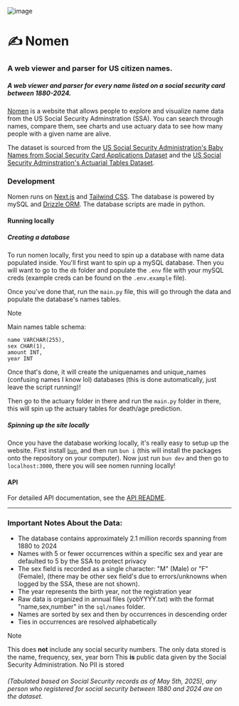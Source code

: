 ![image](https://github.com/user-attachments/assets/c873576d-5d4f-4b81-b525-3c97b93a783c)

# ✍️ Nomen

### A web viewer and parser for US citizen names.

##### A web viewer and parser for every name listed on a social security card between 1880-2024.

[Nomen](https://nomen.sh) is a website that allows people to explore and visualize name data from the US Social Security Adminstration (SSA). You can search through names, compare them, see charts and use actuary data to see how many people with a given name are alive.

The dataset is sourced from the [US Social Security Administration's Baby Names from Social Security Card Applications Dataset](https://catalog.data.gov/dataset/baby-names-from-social-security-card-applications-national-data) and the [US Social Security Adminstration's Actuarial Tables Dataset](https://www.ssa.gov/oact/STATS/table4c6.html).

### Development

Nomen runs on [Next.js](https://nextjs.org/) and [Tailwind CSS](https://tailwindcss.com/). The database is powered by mySQL and [Drizzle ORM](https://orm.drizzle.team/). The database scripts are made in python.

#### Running locally

##### Creating a database

To run nomen locally, first you need to spin up a database with name data populated inside. You'll first want to spin up a mySQL database. Then you will want to go to the `db` folder and populate the `.env` file with your mySQL creds (example creds can be found on the `.env.example` file).

Once you've done that, run the `main.py` file, this will go through the data and populate the database's names tables.

> [!NOTE]
>
> Main names table schema:
>
> ```
> name VARCHAR(255),
> sex CHAR(1),
> amount INT,
> year INT
> ```

Once that's done, it will create the uniquenames and unique_names (confusing names I know lol) databases (this is done automatically, just leave the script running)!

Then go to the actuary folder in there and run the `main.py` folder in there, this will spin up the actuary tables for death/age prediction.

##### Spinning up the site locally

Once you have the database working locally, it's really easy to setup up the website. First install [`bun`](https://bun.com/), and then run `bun i` (this will install the packages onto the repository on your computer). Now just run `bun dev` and then go to `localhost:3000`, there you will see nomen running locally!

#### API

For detailed API documentation, see the [API README](/app/api/README.md).

---

### Important Notes About the Data:

- The database contains approximately 2.1 million records spanning from 1880 to 2024
- Names with 5 or fewer occurrences within a specific sex and year are defaulted to 5 by the SSA to protect privacy
- The sex field is recorded as a single character: "M" (Male) or "F" (Female), (there may be other sex field's due to errors/unknowns when logged by the SSA, these are not shown).
- The year represents the birth year, not the registration year
- Raw data is organized in annual files (yobYYYY.txt) with the format "name,sex,number" in the `sql/names` folder.
- Names are sorted by sex and then by occurrences in descending order
- Ties in occurrences are resolved alphabetically

> [!NOTE]  
> This does **not** include any social security numbers. The only data stored is the name, frequency, sex, year born
> This **is** public data given by the Social Security Administration. No PII is stored

###### (Tabulated based on Social Security records as of May 5th, 2025), any person who registered for social security between 1880 and 2024 are on the dataset.

